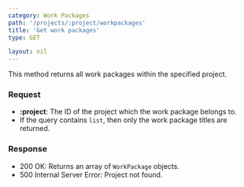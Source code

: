 ```yaml
---
category: Work Packages
path: '/projects/:project/workpackages'
title: 'Get work packages'
type: GET

layout: nil
---
```


This method returns all work packages within the specified project.

### Request

* **:project**: The ID of the project which the work package belongs to.
* If the query contains `list`, then only the work package titles are returned.

### Response

* 200 OK: Returns an array of `WorkPackage` objects.
* 500 Internal Server Error: Project not found.

